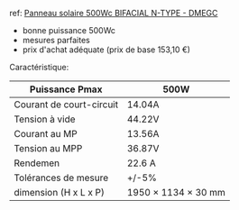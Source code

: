 ref: [Panneau solaire 500Wc BIFACIAL N-TYPE - DMEGC](https://allo.solar/panneau-solaire-500wc-bifacial-n-type-dmegc.html)
- bonne puissance 500Wc
- mesures parfaites
- prix d'achat adéquate (prix de base 153,10 €)

Caractéristique:

| Puissance Pmax           | 500W                |
| ------------------------ | ------------------- |
| Courant de court-circuit | 14.04A              |
| Tension à vide           | 44.22V              |
| Courant au MP            | 13.56A              |
| Tension au MPP           | 36.87V              |
| Rendemen                 | 22.6 A              |
| Tolérances de mesure     | +/-5%               |
| dimension (H x L x P)    | 1950 × 1134 × 30 mm |
